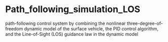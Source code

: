 # Path_following_simulation_LOS

path-following control system by combining the nonlinear 
three-degree-of-freedom dynamic model of the surface vehicle, the PID control algorithm, 
and the Line-of-Sight (LOS) guidance law in the dynamic model
